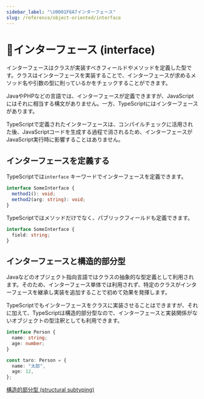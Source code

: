 ```yaml
---
sidebar_label: "\U0001F6A7インターフェース"
slug: /reference/object-oriented/interface
---
```


# 🚧インターフェース (interface)

インターフェースはクラスが実装すべきフィールドやメソッドを定義した型です。クラスはインターフェースを実装することで、インターフェースが求めるメソッド名や引数の型に則っているかをチェックすることができます。

JavaやPHPなどの言語では、インターフェースが定義できますが、JavaScriptにはそれに相当する構文がありません。一方、TypeScriptにはインターフェースがあります。

TypeScriptで定義されたインターフェースは、コンパイルチェックに活用された後、JavaScriptコードを生成する過程で消されるため、インターフェースがJavaScript実行時に影響することはありません。

## インターフェースを定義する

TypeScriptでは`interface` キーワードでインターフェースを定義できます。

```typescript
interface SomeInterface {
  method1(): void;
  method2(arg: string): void;
}
```

TypeScriptではメソッドだけでなく、パブリックフィールドも定義できます。

```typescript
interface SomeInterface {
  field: string;
}
```

## インターフェースと構造的部分型

Javaなどのオブジェクト指向言語ではクラスの抽象的な型定義として利用されます。そのため、インターフェース単体では利用されず、特定のクラスがインターフェースを継承し実装を追加することで初めて効果を発揮します。

TypeScriptでもインターフェースをクラスに実装させることはできますが、それに加えて、TypeScriptは構造的部分型なので、インターフェースと実装関係がないオブジェクトの型注釈としても利用できます。

```typescript
interface Person {
  name: string;
  age: number;
}

const taro: Person = {
  name: "太郎",
  age: 12,
};
```

[構造的部分型 (structural subtyping)](../../values-types-variables/structural-subtyping.md)
